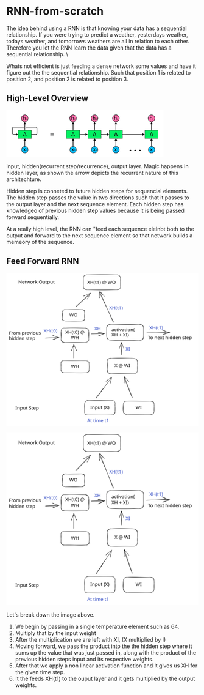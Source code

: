 # RNN-from-scratch 

 The idea behind using a RNN is that knowing your data has a sequential relationship. If you were trying to predict a weather, yesterdays weather, todays weather, and tomorrows weathers are all in relation to each other. Therefore you let the RNN learn the data given that the data has a sequential relationship. \
 
 Whats not efficient is just feeding a dense network some values and have it figure out the the sequential relationship. Such that position 1 is related to position 2, and position 2 is related to position 3. 

 ## High-Level Overview 
![Rolled and Unrolled RNN](images/RNN_Overview.png)

input, hidden(recurrent step/recurrence), output layer. 
Magic happens in hidden layer, as shown the arrow depicts the recurrent nature of this architechture. 

Hidden step is conneted to future hidden steps for sequencial elements. The hidden step passes the value in two directions such that it passes to the output layer and the next sequence element. Each hidden step has knowledgeo of previous hidden step values because it is being passed forward sequentially. 

At a really high level, the RNN can "feed each sequence elelnbt both to the output and forward to the next sequence element so that network builds a memeory of the sequence. 

## Feed Forward RNN 

<img src="images/rnn_operations.svg" alt="RNN Operations" width="600" height="400"/>

![RNN Operations](images/rnn_operations.svg)

Let's break down the image above. 
1. We begin by passing in a single temperature element such as 64. 
1. Multiply that by the input weight 
1. After the multiplication we are left with XI, (X multiplied by I)
1. Moving forward, we pass the product into the the hidden step where it sums up the value that was just passed in, along with the product of the previous hidden steps input and its respective weights. 
1. After that we apply a non linear activation function and it gives us XH for the given time step. 
1. It the feeds XH(t1) to the ouput layer and it gets multiplied by the output weights. 